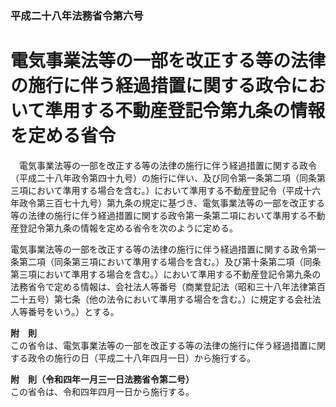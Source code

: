 ### 平成二十八年法務省令第六号  
# 電気事業法等の一部を改正する等の法律の施行に伴う経過措置に関する政令において準用する不動産登記令第九条の情報を定める省令  
　電気事業法等の一部を改正する等の法律の施行に伴う経過措置に関する政令（平成二十八年政令第四十九号）の施行に伴い、及び同令第一条第二項（同条第三項において準用する場合を含む。）において準用する不動産登記令（平成十六年政令第三百七十九号）第九条の規定に基づき、電気事業法等の一部を改正する等の法律の施行に伴う経過措置に関する政令第一条第二項において準用する不動産登記令第九条の情報を定める省令を次のように定める。  
  
電気事業法等の一部を改正する等の法律の施行に伴う経過措置に関する政令第一条第二項（同条第三項において準用する場合を含む。）及び第十条第二項（同条第三項において準用する場合を含む。）において準用する不動産登記令第九条の法務省令で定める情報は、会社法人等番号（商業登記法（昭和三十八年法律第百二十五号）第七条（他の法令において準用する場合を含む。）に規定する会社法人等番号をいう。）とする。  
  
**附　則**  
この省令は、電気事業法等の一部を改正する等の法律の施行に伴う経過措置に関する政令の施行の日（平成二十八年四月一日）から施行する。  
  
**附　則（令和四年一月三一日法務省令第二号）**  
この省令は、令和四年四月一日から施行する。  
  

